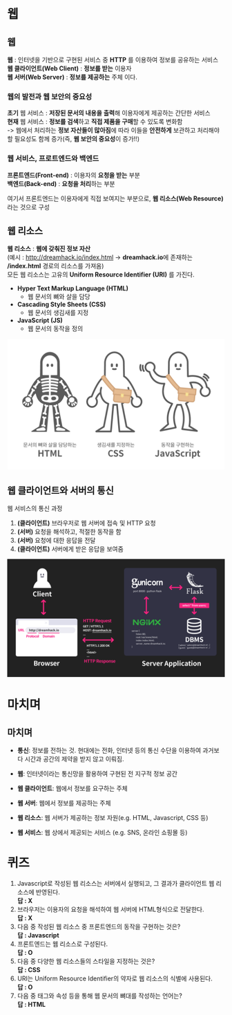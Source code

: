 # 웹  
## 웹  
**웹** : 인터넷을 기반으로 구현된 서비스 중 **HTTP** 를 이용하여 정보를 공유하는 서비스  
**웹 클라이언트(Web Client)** : **정보를 받는** 이용자  
**웹 서버(Web Server)** : **정보를 제공하는** 주체 이다.  

### 웹의 발전과 웹 보안의 중요성  
**초기** 웹 서비스 : **저장된 문서의 내용을 출력**해 이용자에게 제공하는 간단한 서비스  
**현재** 웹 서비스 : **정보를 검색**하고 **직접 제품을 구매**할 수 있도록 변화함  
-> 웹에서 처리하는 **정보 자산들이 많아짐**에 따라 이들을 **안전하게** 보관하고 처리해야 할 필요성도 함께 증가(즉, **웹 보안의 중요성**이 증가!!)  
  
### 웹 서비스, 프로트엔드와 백엔드  
**프론트엔드(Front-end)** : 이용자의 **요청을 받는** 부분  
**백엔드(Back-end)** : **요청을 처리**하는 부분  

여기서 프론트엔드는 이용자에게 직접 보여지는 부분으로, **웹 리소스(Web Resource)** 라는 것으로 구성  

## 웹 리소스  
**웹 리소스** : **웹에 갖춰진 정보 자산**  
(예시 : http://dreamhack.io/index.html -> **dreamhack.io**에 존재하는 **/index.html** 경로의 리소스를 가져옴)  
모든 웹 리소스는 고유의 **Uniform Resource Identifier (URI)** 를 가진다.  
- **Hyper Text Markup Language (HTML)**
  - 웹 문서의 뼈와 살을 담당
- **Cascading Style Sheets (CSS)**
  - 웹 문서의 생김새를 지정  
- **JavaScript (JS)**
  - 웹 문서의 동작을 정의  

<img src="1.png">  

## 웹 클라이언트와 서버의 통신  
웹 서비스의 통신 과정  
1. **(클라이언트)** 브라우저로 웹 서버에 접속 및 HTTP 요청
2. **(서버)** 요청을 해석하고, 적절한 동작을 함
3. **(서버)** 요청에 대한 응답을 전달
4. **(클라이언트)** 서버에게 받은 응답을 보여줌  

<img src="2.png">  

# 마치며  
## 마치며  
- **통신**: 정보를 전하는 것. 현대에는 전화, 인터넷 등의 통신 수단을 이용하여 과거보다 시간과 공간의 제약을 받지 않고 이뤄짐.

- **웹**: 인터넷이라는 통신망을 활용하여 구현된 전 지구적 정보 공간

- **웹 클라이언트**: 웹에서 정보를 요구하는 주체

- **웹 서버**: 웹에서 정보를 제공하는 주체

- **웹 리소스**: 웹 서버가 제공하는 정보 자원(e.g. HTML, Javascript, CSS 등)

- **웹 서비스**: 웹 상에서 제공되는 서비스 (e.g. SNS, 온라인 쇼핑몰 등)  

# 퀴즈  
1. Javascript로 작성된 웹 리소스는 서버에서 실행되고, 그 결과가 클라이언트 웹 리소스에 반영된다.  
**답 : X**
2. 브라우저는 이용자의 요청을 해석하여 웹 서버에 HTML형식으로 전달한다.  
**답 : X**
3. 다음 중 작성된 웹 리소스 중 프론트엔드의 동작을 구현하는 것은?  
**답 : Javascript**
4. 프론트엔드는 웹 리소스로 구성된다.  
**답 : O**
5. 다음 중 다양한 웹 리소스들의 스타일을 지정하는 것은?  
**답 : CSS**
6. URI는 Uniform Resource Identifier의 약자로 웹 리소스의 식별에 사용된다.  
**답 : O**
7. 다음 중 태그와 속성 등을 통해 웹 문서의 뼈대를 작성하는 언어는?  
**답 : HTML**
